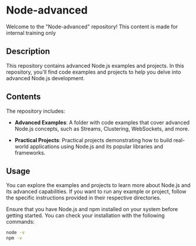 # Node-advanced

Welcome to the "Node-advanced" repository!
This content is made for internal training only

## Description

This repository contains advanced Node.js examples and projects.
In this repository, you'll find code examples and projects to help you delve into advanced Node.js development.

## Contents

The repository includes:

- **Advanced Examples**: A folder with code examples that cover advanced Node.js concepts, such as Streams, Clustering, WebSockets, and more.

- **Practical Projects**: Practical projects demonstrating how to build real-world applications using Node.js and its popular libraries and frameworks.

## Usage

You can explore the examples and projects to learn more about Node.js and its advanced capabilities. If you want to run any example or project, follow the specific instructions provided in their respective directories.

Ensure that you have Node.js and npm installed on your system before getting started. You can check your installation with the following commands:

```bash
node -v
npm -v
```
